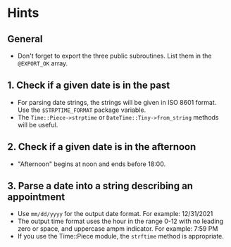 # Hints

## General

- Don't forget to export the three public subroutines.
  List them in the `@EXPORT_OK` array.

## 1. Check if a given date is in the past

- For parsing date strings, the strings will be given in ISO 8601 format.
  Use the `$STRPTIME_FORMAT` package variable.
- The `Time::Piece->strptime` or `DateTime::Tiny->from_string` methods will be useful.

## 2. Check if a given date is in the afternoon

- "Afternoon" begins at noon and ends before 18:00.

## 3. Parse a date into a string describing an appointment

- Use `mm/dd/yyyy` for the output date format.
  For example: 12/31/2021
- The output time format uses the hour in the range 0-12 with no leading zero or space, and uppercase ampm indicator.
  For example: 7:59 PM
- If you use the Time::Piece module, the `strftime` method is appropriate.